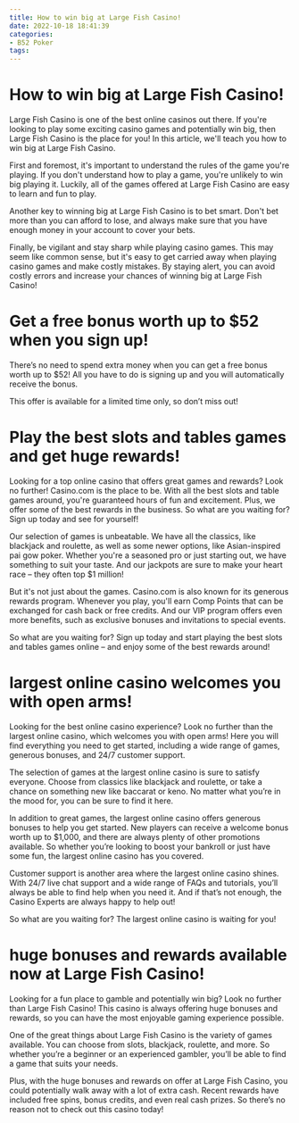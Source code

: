 ```yaml
---
title: How to win big at Large Fish Casino!
date: 2022-10-18 18:41:39
categories:
- B52 Poker
tags:
---
```



#  How to win big at Large Fish Casino!

Large Fish Casino is one of the best online casinos out there. If you're looking to play some exciting casino games and potentially win big, then Large Fish Casino is the place for you! In this article, we'll teach you how to win big at Large Fish Casino.

First and foremost, it's important to understand the rules of the game you're playing. If you don't understand how to play a game, you're unlikely to win big playing it. Luckily, all of the games offered at Large Fish Casino are easy to learn and fun to play.

Another key to winning big at Large Fish Casino is to bet smart. Don't bet more than you can afford to lose, and always make sure that you have enough money in your account to cover your bets.

Finally, be vigilant and stay sharp while playing casino games. This may seem like common sense, but it's easy to get carried away when playing casino games and make costly mistakes. By staying alert, you can avoid costly errors and increase your chances of winning big at Large Fish Casino!

#  Get a free bonus worth up to $52 when you sign up!


There’s no need to spend extra money when you can get a free bonus worth up to $52! All you have to do is signing up and you will automatically receive the bonus.

This offer is available for a limited time only, so don’t miss out!

#  Play the best slots and tables games and get huge rewards!

Looking for a top online casino that offers great games and rewards? Look no further! Casino.com is the place to be. With all the best slots and table games around, you're guaranteed hours of fun and excitement. Plus, we offer some of the best rewards in the business. So what are you waiting for? Sign up today and see for yourself!

Our selection of games is unbeatable. We have all the classics, like blackjack and roulette, as well as some newer options, like Asian-inspired pai gow poker. Whether you're a seasoned pro or just starting out, we have something to suit your taste. And our jackpots are sure to make your heart race – they often top $1 million!

But it's not just about the games. Casino.com is also known for its generous rewards program. Whenever you play, you'll earn Comp Points that can be exchanged for cash back or free credits. And our VIP program offers even more benefits, such as exclusive bonuses and invitations to special events.

So what are you waiting for? Sign up today and start playing the best slots and tables games online – and enjoy some of the best rewards around!

#  largest online casino welcomes you with open arms!

Looking for the best online casino experience? Look no further than the largest online casino, which welcomes you with open arms! Here you will find everything you need to get started, including a wide range of games, generous bonuses, and 24/7 customer support.

The selection of games at the largest online casino is sure to satisfy everyone. Choose from classics like blackjack and roulette, or take a chance on something new like baccarat or keno. No matter what you’re in the mood for, you can be sure to find it here.

In addition to great games, the largest online casino offers generous bonuses to help you get started. New players can receive a welcome bonus worth up to $1,000, and there are always plenty of other promotions available. So whether you’re looking to boost your bankroll or just have some fun, the largest online casino has you covered.

Customer support is another area where the largest online casino shines. With 24/7 live chat support and a wide range of FAQs and tutorials, you’ll always be able to find help when you need it. And if that’s not enough, the Casino Experts are always happy to help out!

So what are you waiting for? The largest online casino is waiting for you!

#  huge bonuses and rewards available now at Large Fish Casino!

Looking for a fun place to gamble and potentially win big? Look no further than Large Fish Casino! This casino is always offering huge bonuses and rewards, so you can have the most enjoyable gaming experience possible.

One of the great things about Large Fish Casino is the variety of games available. You can choose from slots, blackjack, roulette, and more. So whether you’re a beginner or an experienced gambler, you’ll be able to find a game that suits your needs.

Plus, with the huge bonuses and rewards on offer at Large Fish Casino, you could potentially walk away with a lot of extra cash. Recent rewards have included free spins, bonus credits, and even real cash prizes. So there’s no reason not to check out this casino today!